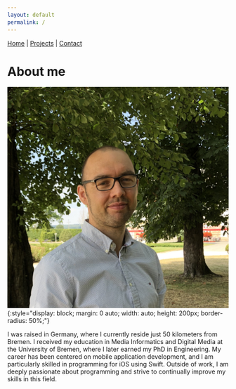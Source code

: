 ```yaml
---
layout: default
permalink: /
---
```


<nav>
  <a href="/">Home</a> |
  <a href="/projects/">Projects</a> |
  <a href="/contact/">Contact</a>
</nav>

# About me

![Me](/images/portrait.jpeg){:style="display: block; margin: 0 auto; width: auto; height: 200px; border-radius: 50%;"}

I was raised in Germany, where I currently reside just 50 kilometers from Bremen. I received my education in Media Informatics and Digital Media at the University of Bremen, where I later earned my PhD in Engineering. My career has been centered on mobile application development, and I am particularly skilled in programming for iOS using Swift. Outside of work, I am deeply passionate about programming and strive to continually improve my skills in this field.

